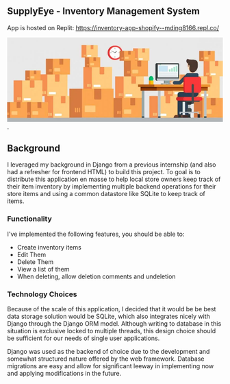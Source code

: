 ## SupplyEye - Inventory Management System

App is hosted on Replit: https://inventory-app-shopify--mding8166.repl.co/

 ![Inventories](/inventory.webp).

## Background

I leveraged my background in Django from a previous internship (and also had a refresher for frontend HTML) to build this project. To goal is to distribute this application en masse to help local store owners keep track of their item inventory by implementing multiple backend operations for their store items and using a common datastore like SQLite to keep track of items.

### Functionality

I've implemented the following features, you should be able to:
* Create inventory items
* Edit Them
* Delete Them
* View a list of them
* When deleting, allow deletion comments and undeletion

### Technology Choices

Because of the scale of this application, I decided that it would be be best data storage solution would be SQLite, which also integrates nicely with Django through the Django ORM model. Although writing to database in this situation is exclusive locked to multiple threads, this design choice should be sufficient for our needs of single user applications.

Django was used as the backend of choice due to the development and somewhat structured nature offered by the web framework. Database migrations are easy and allow for significant leeway in implementing now and applying modifications in the future.
